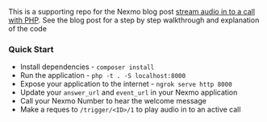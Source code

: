 This is a supporting repo for the Nexmo blog post 
[stream audio in to a call with PHP](https://learn.vonage.com/blog/2019/04/12/play-audio-voice-call-php-dr). See the blog post for a step by step
walkthrough and explanation of the code

### Quick Start

* Install dependencies - `composer install`
* Run the application - `php -t . -S localhost:8000`
* Expose your application to the internet - `ngrok serve http 8000`
* Update your `answer_url` and `event_url` in your Nexmo application
* Call your Nexmo Number to hear the welcome message
* Make a reques to `/trigger/<ID>/1` to play audio in to an active call


